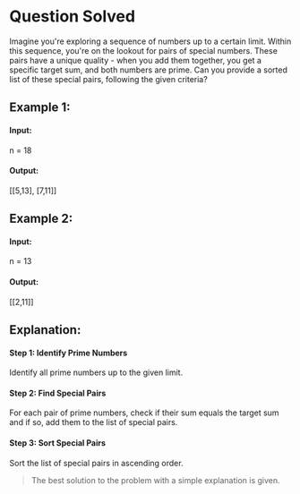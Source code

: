 # Question Solved
Imagine you're exploring a sequence of numbers up to a certain limit. Within this sequence, you're on the lookout for pairs of special numbers. These pairs have a unique quality - when you add them together, you get a specific target sum, and both numbers are prime. Can you provide a sorted list of these special pairs, following the given criteria? 

## Example 1: 
#### Input: 
n = 18 
#### Output: 
[[5,13], [7,11]] 

## Example 2: 
#### Input: 
n = 13 
#### Output: 
[[2,11]]

## Explanation:
#### Step 1: Identify Prime Numbers
Identify all prime numbers up to the given limit.
#### Step 2: Find Special Pairs
For each pair of prime numbers, check if their sum equals the target sum and if so, add them to the list of special pairs.
#### Step 3: Sort Special Pairs
Sort the list of special pairs in ascending order. 


> The best solution to the problem with a simple explanation is given.
